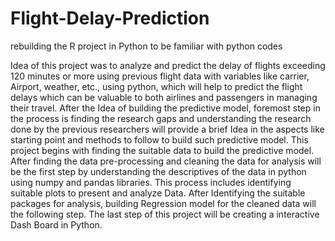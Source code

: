 # Flight-Delay-Prediction
rebuilding the R project in Python to be familiar with python codes


Idea of this project was to analyze and predict the delay of flights exceeding 120 minutes or more using previous flight data with variables like carrier, Airport, weather, etc., using python, which will help to predict the flight delays which can be valuable to both airlines and passengers in managing their travel. After the Idea of building the predictive model, foremost step in the process is finding the research gaps and understanding the research done by the previous researchers will provide a brief Idea in the aspects like starting point and methods to follow to build such predictive model. This project begins with finding the suitable data to build the predictive model. After finding the data pre-processing and cleaning the data for analysis will be the first step by understanding the descriptives of the data in python using numpy and pandas libraries. This process includes identifying suitable plots to present and analyze Data. After Identifying the suitable packages for analysis, building Regression model for the cleaned data will the following step. The last step of this project will be creating a interactive Dash Board in Python.
